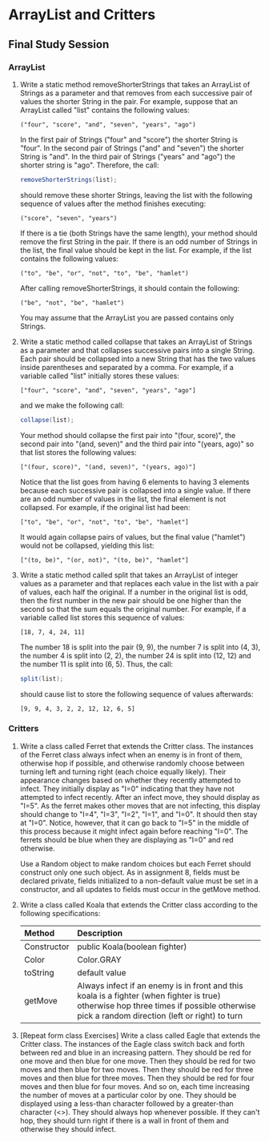 # ArrayList and Critters
## Final Study Session

### ArrayList
1. Write a static method removeShorterStrings that takes an ArrayList of Strings as a parameter and that removes from each successive pair of values the shorter String in the pair. For example, suppose that an ArrayList called "list" contains the following values:

	```
	("four", "score", "and", "seven", "years", "ago")
	```

	In the first pair of Strings ("four" and "score") the shorter String is "four". In the second pair of Strings ("and" and "seven") the shorter String is "and". In the third pair of Strings ("years" and "ago") the shorter string is "ago". Therefore, the call:

	```java
	removeShorterStrings(list);
	```

	should remove these shorter Strings, leaving the list with the following sequence of values after the method finishes executing:

	```
	("score", "seven", "years")
	```

	If there is a tie (both Strings have the same length), your method should remove the first String in the pair. If there is an odd number of Strings in the list, the final value should be kept in the list. For example, if the list contains the following values:

	```
	("to", "be", "or", "not", "to", "be", "hamlet")
	```

	After calling removeShorterStrings, it should contain the following:

	```
	("be", "not", "be", "hamlet")
	```

	You may assume that the ArrayList you are passed contains only Strings.

2. Write a static method called collapse that takes an ArrayList of Strings as a parameter and that collapses successive pairs into a single String. Each pair should be collapsed into a new String that has the two values inside parentheses and separated by a comma. For example, if a variable called "list" initially stores these values:

	```
	["four", "score", "and", "seven", "years", "ago"]
	```

	and we make the following call:

	```java
	collapse(list);
	```

	Your method should collapse the first pair into "(four, score)", the second pair into "(and, seven)" and the third pair into "(years, ago)" so that list stores the following values:

	```
	["(four, score)", "(and, seven)", "(years, ago)"]
	```

	Notice that the list goes from having 6 elements to having 3 elements because each successive pair is collapsed into a single value. If there are an odd number of values in the list, the final element is not collapsed. For example, if the original list had been:

	```
	["to", "be", "or", "not", "to", "be", "hamlet"]
	```

	It would again collapse pairs of values, but the final value ("hamlet") would not be collapsed, yielding this list:

	```
	["(to, be)", "(or, not)", "(to, be)", "hamlet"]
	```

3. Write a static method called split that takes an ArrayList of integer values as a parameter and that replaces each value in the list with a pair of values, each half the original. If a number in the original list is odd, then the first number in the new pair should be one higher than the second so that the sum equals the original number. For example, if a variable called list stores this sequence of values:

	```
	[18, 7, 4, 24, 11]
	```

	The number 18 is split into the pair (9, 9), the number 7 is split into (4, 3), the number 4 is split into (2, 2), the number 24 is split into (12, 12) and the number 11 is split into (6, 5). Thus, the call:

	```java
	split(list);
	```
	
	should cause list to store the following sequence of values afterwards:

	```
	[9, 9, 4, 3, 2, 2, 12, 12, 6, 5]
	```

### Critters
1. Write a class called Ferret that extends the Critter class. The instances of the Ferret class always infect when an enemy is in front of them, otherwise hop if possible, and otherwise randomly choose between turning left and turning right (each choice equally likely). Their appearance changes based on whether they recently attempted to infect. They initially display as "I=0" indicating that they have not attempted to infect recently. After an infect move, they should display as "I=5". As the ferret makes other moves that are not infecting, this display should change to "I=4", "I=3", "I=2", "I=1", and "I=0". It should then stay at "I=0". Notice, however, that it can go back to "I=5" in the middle of this process because it might infect again before reaching "I=0". The ferrets should be blue when they are displaying as "I=0" and red otherwise.

	Use a Random object to make random choices but each Ferret should construct only one such object. As in assignment 8, fields must be declared private, fields initialized to a non-default value must be set in a constructor, and all updates to fields must occur in the getMove method.

2. Write a class called Koala that extends the Critter class according to the following specifications:

	| Method | Description |
	| :--- | :--- |
	| Constructor | public Koala(boolean fighter) |
	| Color | Color.GRAY |
	| toString | default value |
	| getMove | Always infect if an enemy is in front and this koala is a fighter (when fighter is true) otherwise hop three times if possible otherwise pick a random direction (left or right) to turn |

3. [Repeat form class Exercises] Write a class called Eagle that extends the Critter class. The instances of the Eagle class switch back and forth between red and blue in an increasing pattern. They should be red for one move and then blue for one move. Then they should be red for two moves and then blue for two moves. Then they should be red for three moves and then blue for three moves. Then they should be red for four moves and then blue for four moves. And so on, each time increasing the number of moves at a particular color by one. They should be displayed using a less-than character followed by a greater-than character (<>). They should always hop whenever possible. If they can't hop, they should turn right if there is a wall in front of them and otherwise they should infect.
